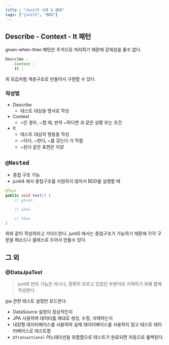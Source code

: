 ```yaml
---
title : "Junit5 사용 & BDD"
tags: ["junit5", "BDD"]
---
```



## Describe - Context - It 패턴

given-when-then 패턴은 주석으로 처리하기 때문에 강제성을 줄수 없다.

```java
Describe : 
    Context : 
    It : 

```

위 모습처럼 계층구조로 만들어서 구현할 수 있다.

### 작성법

-   Describe
    -   테스트 대상을 명사로 작성
-   Context
    -   ~인 경우, ~할 때, 만약 ~하다면 과 같은 상황 또는 조건
-   It
    -   테스트 대상의 행동을 작성
    -   ~이다, ~한다, ~를 갖는다 가 적절
    -   ~된다 같은 표현은 지양

## `@Nested`
-   중첩 구조 가능
-   junit4 에서 중첩구조를 지원하지 않아서 BDD를 실행할 때

```java
@Test
public void test() {
    // given

    // when

    // then 
}

```

위와 같이 작성하라고 가이드한다. junit5 에서는 중첩구조가 가능하기 때문에 각각 구분을 메소드나 클래스로 두어서 만들수 있다.

## 그 외 
### @DataJpaTest
> junit5 만의 기능은 아니나, 정확히 모르고 있었던 부분이라 기억하기 위해 함께 작성한다.

jpa 관련 테스트 설정만 로드한다.
-   DataSource 설정이 정상적인지
-   JPA 사용하여 데이터를 제대로 생성, 수정, 삭제하는지
-   내장형 데이터베이스를 사용하여 실제 데이터베이스를 사용하지 않고 테스트 데이터베이스로 테스트함
-   `@Transactional` 어노테이션을 포함함으로 테스트가 완료되면 자동으로 롤백된다.
<!--stackedit_data:
eyJoaXN0b3J5IjpbMTM1ODU2MzM1NCwxNTYxOTQyMDgyXX0=
-->